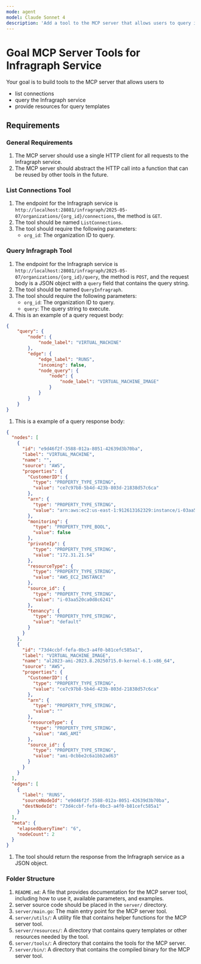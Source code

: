 ```yaml
---
mode: agent
model: Claude Sonnet 4
description: 'Add a tool to the MCP server that allows users to query infragraph service.'
---
```

# Goal MCP Server Tools for Infragraph Service

Your goal is to build tools to the MCP server that allows users to
- list connections
- query the Infragraph service
- provide resources for query templates

## Requirements

### General Requirements

1. The MCP server should use a single HTTP client for all requests to the Infragraph service.
1. The MCP server should abstract the HTTP call into a function that can be reused by other tools in the future.

### List Connections Tool

1. The endpoint for the Infragraph service is `http://localhost:28081/infragraph/2025-05-07/organizations/{org_id}/connections`, the method is `GET`.
1. The tool should be named `ListConnections`.
1. The tool should require the following parameters:
   - `org_id`: The organization ID to query.

### Query Infragraph Tool

1. The endpoint for the Infragraph service is `http://localhost:28081/infragraph/2025-05-07/organizations/{org_id}/query`, the method is `POST`, and the request body is a JSON object with a `query` field that contains the query string.
1. The tool should be named `QueryInfragraph`.
1. The tool should require the following parameters:
   - `org_id`: The organization ID to query.
   - `query`: The query string to execute.
1. This is an example of a query request body:
```json
{
    "query": {
        "node": {
            "node_label": "VIRTUAL_MACHINE"
        },
        "edge": {
            "edge_label": "RUNS",
            "incoming": false,
            "node_query": {
                "node": {
                    "node_label": "VIRTUAL_MACHINE_IMAGE"
                }
            }
        }
    }
}
```
1. This is a example of a query response body:
```json
{
  "nodes": [
    {
      "id": "e9d46f2f-3588-012a-8051-42639d3b70ba",
      "label": "VIRTUAL_MACHINE",
      "name": "",
      "source": "AWS",
      "properties": {
        "CustomerID": {
          "type": "PROPERTY_TYPE_STRING",
          "value": "ce7c97b8-5b4d-423b-803d-21838d57c6ca"
        },
        "arn": {
          "type": "PROPERTY_TYPE_STRING",
          "value": "arn:aws:ec2:us-east-1:912613162329:instance/i-03aa520ca0d8c6241"
        },
        "monitoring": {
          "type": "PROPERTY_TYPE_BOOL",
          "value": false
        },
        "privateIp": {
          "type": "PROPERTY_TYPE_STRING",
          "value": "172.31.21.54"
        },
        "resourceType": {
          "type": "PROPERTY_TYPE_STRING",
          "value": "AWS_EC2_INSTANCE"
        },
        "source_id": {
          "type": "PROPERTY_TYPE_STRING",
          "value": "i-03aa520ca0d8c6241"
        },
        "tenancy": {
          "type": "PROPERTY_TYPE_STRING",
          "value": "default"
        }
      }
    },
    {
      "id": "73d4ccbf-fefa-0bc3-a4f0-b81cefc585a1",
      "label": "VIRTUAL_MACHINE_IMAGE",
      "name": "al2023-ami-2023.8.20250715.0-kernel-6.1-x86_64",
      "source": "AWS",
      "properties": {
        "CustomerID": {
          "type": "PROPERTY_TYPE_STRING",
          "value": "ce7c97b8-5b4d-423b-803d-21838d57c6ca"
        },
        "arn": {
          "type": "PROPERTY_TYPE_STRING",
          "value": ""
        },
        "resourceType": {
          "type": "PROPERTY_TYPE_STRING",
          "value": "AWS_AMI"
        },
        "source_id": {
          "type": "PROPERTY_TYPE_STRING",
          "value": "ami-0cbbe2c6a1bb2ad63"
        }
      }
    }
  ],
  "edges": [
    {
      "label": "RUNS",
      "sourceNodeId": "e9d46f2f-3588-012a-8051-42639d3b70ba",
      "destNodeId": "73d4ccbf-fefa-0bc3-a4f0-b81cefc585a1"
    }
  ],
  "meta": {
    "elapsedQueryTime": "6",
    "nodeCount": 2
  }
}
```
1. The tool should return the response from the Infragraph service as a JSON object.

### Folder Structure

1. `README.md`: A file that provides documentation for the MCP server tool, including how to use it, available parameters, and examples.
1. server source code should be placed in the `server/` directory.
1. `server/main.go`: The main entry point for the MCP server tool.
1. `server/utils/`: A utility file that contains helper functions for the MCP server tool.
1. `server/resources/`: A directory that contains query templates or other resources needed by the tool.
1. `server/tools/`: A directory that contains the tools for the MCP server.
1. `server/bin/`: A directory that contains the compiled binary for the MCP server tool.
